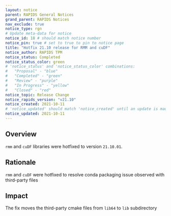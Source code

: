 ```yaml
---
layout: notice
parent: RAPIDS General Notices
grand_parent: RAPIDS Notices
nav_exclude: true
notice_type: rgn
# Update meta-data for notice
notice_id: 18 # should match notice number
notice_pin: true # set to true to pin to notice page
title: "Hotfix 21.10 release for RMM and cuDF"
notice_author: RAPIDS TPM
notice_status: Completed
notice_status_color: green
# 'notice_status' and 'notice_status_color' combinations:
#   "Proposal" - "blue"
#   "Completed" - "green"
#   "Review" - "purple"
#   "In Progress" - "yellow"
#   "Closed" - "red"
notice_topic: Release Change
notice_rapids_version: "v21.10"
notice_created: 2021-10-11
# 'notice_updated' should match 'notice_created' until an update is made
notice_updated: 2021-10-11
---
```


## Overview

`rmm` and `cuDF` libraries were hotfixed to version `21.10.01`.

## Rationale

`rmm` and `cuDF` were hotfixed to resolve conda packaging issue observed with third-party files

## Impact

The fix moves the third-party cmake files from `lib64` to `lib` subdirectory
